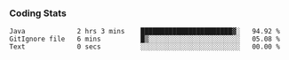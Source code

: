 
### Coding Stats
<!--START_SECTION:waka-->

```text
Java             2 hrs 3 mins    ███████████████████████▓░   94.92 %
GitIgnore file   6 mins          █▒░░░░░░░░░░░░░░░░░░░░░░░   05.08 %
Text             0 secs          ░░░░░░░░░░░░░░░░░░░░░░░░░   00.00 %
```

<!--END_SECTION:waka-->

